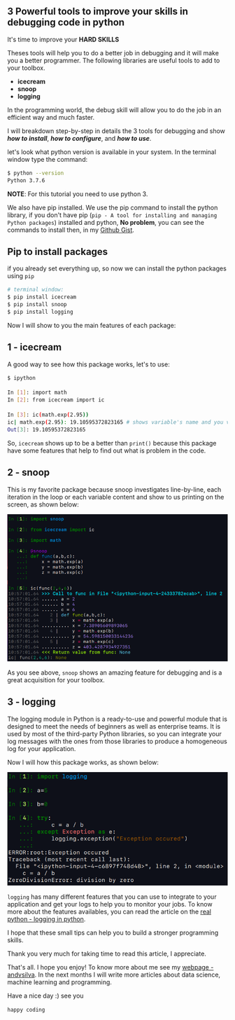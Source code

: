 ## 3 Powerful tools to improve your skills in debugging code in python

It's time to improve your **HARD SKILLS**

Theses tools will help you to do a better job in debugging and it will make you a better programmer. The following libraries are useful tools to add to your toolbox.

- **icecream**
- **snoop**
- **logging**

In the programming world, the debug skill will allow you to do the job in an efficient way and much faster. 

I will breakdown step-by-step in details the 3 tools for debugging and show ***how to install***, ***how to configure***, and ***how to use***.

let's look what python version is available in your system. In the terminal window type the command:

```bash
$ python --version
Python 3.7.6
```

**NOTE**: For this tutorial you need to use python 3.

We also have pip installed. We use the pip command to install
the python library, if you don't have pip (```pip - A tool for installing and managing Python packages```) installed and python, 
**No problem**, you can see the commands to install then, in my [Github Gist](https://gist.github.com/andvsilva/d57e80dcece8574b21437fada4693dc4).

## Pip to install packages
if you already set everything up, so now we can install the python packages using ```pip```

```bash
# terminal window:
$ pip install icecream
$ pip install snoop
$ pip install logging
```

Now I will show to you the main features of each package:

## 1 - icecream

A good way to see how this package works, let's to use:

```bash
$ ipython

In [1]: import math
In [2]: from icecream import ic

In [3]: ic(math.exp(2.95))                        
ic| math.exp(2.95): 19.10595372823165 # shows variable's name and you value.
Out[3]: 19.10595372823165
```

So, ```icecream``` shows up to be a better than ```print()``` because this package have some features that help to find out what is problem in the code.

## 2 - snoop

This is my favorite package because snoop investigates line-by-line, each iteration in the loop or each variable content and show to us printing on the screen, as shown below:

![](snoop_example.png)

As you see above, ```snoop``` shows an amazing feature for debugging and is a great acquisition for your toolbox.

## 3 - logging

The logging module in Python is a ready-to-use and powerful module that is designed to meet the needs of beginners as well as enterprise teams. It is used by most of the third-party Python libraries, so you can integrate your log messages with the ones from those libraries to produce a homogeneous log for your application.

Now I will how this package works, as shown below:

![](logging_example.png)

```logging``` has many different features that you can use to integrate to your application and get your logs to help you to monitor your jobs. To know more about the features availables, you can read the article on the [real python - logging in python](https://realpython.com/python-logging/).

I hope that these small tips can help you to build a stronger programming skills.

Thank you very much for taking time to read this article, I appreciate.

That's all. I hope you enjoy! To know more about me see my [webpage - andvsilva](https://andsilvadrcc.gitlab.io/my-web-page-andre-vieira/). In the next months I will write more articles about data science, machine learning and programming.

Have a nice day :) see you


```happy coding```